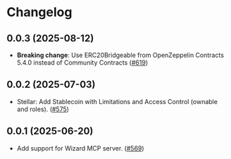 # Changelog


## 0.0.3 (2025-08-12)

- **Breaking change**: Use ERC20Bridgeable from OpenZeppelin Contracts 5.4.0 instead of Community Contracts ([#619](https://github.com/OpenZeppelin/contracts-wizard/pull/619))

## 0.0.2 (2025-07-03)

- Stellar: Add Stablecoin with Limitations and Access Control (ownable and roles). ([#575](https://github.com/OpenZeppelin/contracts-wizard/pull/575))

## 0.0.1 (2025-06-20)

- Add support for Wizard MCP server. ([#569](https://github.com/OpenZeppelin/contracts-wizard/pull/569))
